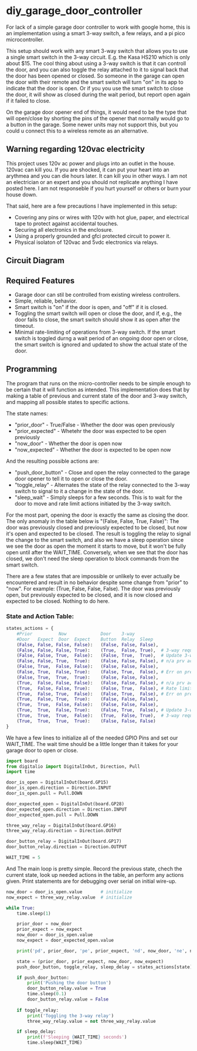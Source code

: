 # diy_garage_door_controller
For lack of a simple garage door controller to work with google home, this is an implementation using a smart 3-way switch, a few relays, and a pi pico microcontroller.

This setup should work with any smart 3-way switch that allows you to use a single smart switch in the 3-way circuit. E.g. the Kasa HS210 which is only about $15.  The cool thing about using a 3-way switch is that it can controll the door, and you can also toggle the relay attached to it to signal back that the door has been opened or closed.  So someone in the garage can open the door with their remote and the smart switch will turn "on" in its app to indicate that the door is open.  Or if you you use the smart switch to close the door, it will show as closed during the wait period, but report open again if it failed to close. 

On the garage door opener end of things, it would need to be the type that will open/close by shorting the pins of the opener that normally would go to a button in the garage.  Some newer units may not support this, but you could u connect this to a wireless remote as an alternative.

## Warning regarding 120vac electricity
This project uses 120v ac power and plugs into an outlet in the house.  120vac can kill you.  If you are shocked, it can put your heart into an arythmea and you can die hours later.  It can kill you in other ways.  I am not an electrician or an expert and you should not replicate anything I have posted here.  I am not responseble if you hurt yourself or others or burn your house down.  

That said, here are a few precautions I have implemented in this setup:
* Covering any pins or wires with 120v with hot glue, paper, and electrical tape to protect against accidental touches. 
* Securing all electronics in the enclosure.
* Using a properly grounded and gfci protected circuit to power it.
* Physical isolaton of 120vac and 5vdc electronics via relays.

## Circuit Diagram

## Required Features
* Garage door can stil be controlled from existing wireless controllers.
* Simple, reliable, behavior.
* Smart switch is "on" if the door is open, and "off" if it is closed.
* Toggling the smart switch will open or close the door, and if, e.g., the door fails to close, the smart switch should show it as open after the timeout.
* Minimal rate-limiting of operations from 3-way switch.  If the smart switch is toggled durng a wait period of an ongoing door open or close, the smart switch is ignored and updated to show the actual state of the door.

## Programming
The program that runs on the micro-controller needs to be simple enough to be certain that it will function as intended. This implementation does that by making a table of previous and current state of the door and 3-way switch, and mapping all possible states to specific actions.

The state names:
* "prior_door" - True/False - Whether the door was open previously
* "prior_expected" - Whetehr the door was expected to be open previously
* "now_door" - Whether the door is open now
* "now_expected" - Whether the door is expected to be open now

And the resulting possible actions are:
* "push_door_button" - Close and open the relay connected to the garage door opener to tell it to open or close the door.
* "toggle_relay" - Alternates the state of the relay connected to the 3-way switch to signal to it a change in the state of the door.
* "sleep_wait" - Simply sleeps for a few seconds. This is to wait for the door to move and rate limit actions initiated by the 3-way switch.

For the most part, opening the door is exactly the same as closing the door.  The only anomaly in the table below is "(False, False, True,  False)":  The door was previously closed and previously expected to be closed, but now it's open and expected to be closed. The result is toggling the relay to signal the change to the smart switch, and also we have a sleep operation since we see the door as open the moment it starts to move, but it won't be fully open until after the WAIT_TIME.  Conversely, when we see that the door has closed, we don't need the sleep operation to block commands from the smart switch.

There are a few states that are impossible or unlikely to ever actually be encountered and result in no behavior despite some change from "prior" to "now". For example: (True,  False, False, False). The door was previously open, but previously expected to be closed, and it is now closed and expected to be closed.  Nothing to do here.

### State and Action Table:
```python
states_actions = {
    #Prior          Now             Door    3-way
    #Door   Expect  Door  Expect    Button  Relay  Sleep
    (False, False, False, False):   (False, False, False),
    (False, False, False, True):    (True,  False, True),  # 3-way requested door action
    (False, False, True,  False):   (False, True,  True),  # Update 3-way to reflect door opened
    (False, False, True,  True):    (False, False, False), # n/a prv action
    (False, True,  False, False):   (False, False, False),
    (False, True,  False, True):    (False, True,  False), # Err on prev response to 3-way
    (False, True,  True,  True):    (False, False, False),
    (True,  False, False, False):   (False, False, False), # n/a prv action
    (True,  False, False, True):    (False, True,  False), # Rate limit 3-way actions
    (True,  False, True,  False):   (False, True,  False), # Err on prev response to 3-way
    (True,  False, True,  True):    (False, False, False),
    (True,  True,  False, False):   (False, False, False),
    (True,  True,  False, True):    (False, True,  False), # Update 3-way to reflect door closed
    (True,  True,  True,  False):   (True,  False, True),  # 3-way requested door action
    (True,  True,  True,  True):    (False, False, False)
}
```

We have a few lines to initialize all of the needed GPIO Pins and set our WAIT_TIME. The wait time should be a little longer than it takes for your garage door to open or close.

```python
import board
from digitalio import DigitalInOut, Direction, Pull
import time

door_is_open = DigitalInOut(board.GP15)
door_is_open.direction = Direction.INPUT
door_is_open.pull = Pull.DOWN

door_expected_open = DigitalInOut(board.GP28)
door_expected_open.direction = Direction.INPUT
door_expected_open.pull = Pull.DOWN

three_way_relay = DigitalInOut(board.GP16)
three_way_relay.direction = Direction.OUTPUT

door_button_relay = DigitalInOut(board.GP17)
door_button_relay.direction = Direction.OUTPUT

WAIT_TIME = 5
```

And The main loop is pretty simple.  Record the previous state, chech the current state, look up needed actions in the table, an perform any actions given.  Print statements are for debugging over serial on initial wire-up.
```python
now_door = door_is_open.value       # initialize
now_expect = three_way_relay.value  # initialize

while True:
    time.sleep(1)

    prior_door = now_door
    prior_expect = now_expect
    now_door = door_is_open.value
    now_expect = door_expected_open.value

    print('pd', prior_door, 'pe', prior_expect, 'nd', now_door, 'ne', now_expect)

    state = (prior_door, prior_expect, now_door, now_expect)
    push_door_button, toggle_relay, sleep_delay = states_actions[state]

    if push_door_button:
        print('Pushing the door button')
        door_button_relay.value = True
        time.sleep(0.1)
        door_button_relay.value = False
    
    if toggle_relay:
        print('Toggling the 3-way relay')
        three_way_relay.value = not three_way_relay.value

    if sleep_delay:
        print(f'Sleeping {WAIT_TIME} seconds')
        time.sleep(WAIT_TIME)
```
